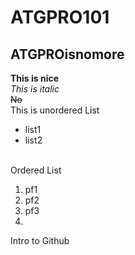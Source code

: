 # ATGPRO101
## ATGPROisnomore
**This is nice**
<br/>
_This is italic_
<br/>
~~No~~
<br/>
This is unordered List
<br/>
- list1
- list2
<br/>
Ordered List

1. pf1
2. pf2
3. pf3
4. 

Intro to Github
